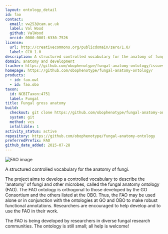 ```yaml
---
layout: ontology_detail
id: fao
contact:
  email: vw253@cam.ac.uk
  label: Val Wood
  github: ValWood
  orcid: 0000-0001-6330-7526
license:
  url: http://creativecommons.org/publicdomain/zero/1.0/
  label: CC0 1.0
description: A structured controlled vocabulary for the anatomy of fungi.
domain: anatomy and development
tracker: https://github.com/obophenotype/fungal-anatomy-ontology/issues
homepage: https://github.com/obophenotype/fungal-anatomy-ontology/
products:
  - id: fao.owl
  - id: fao.obo
taxon:
  id: NCBITaxon:4751
  label: Fungal
title: Fungal gross anatomy
build:
  checkout: git clone https://github.com/obophenotype/fungal-anatomy-ontology.git
  system: git
  method: vcs
  infallible: 1
activity_status: active
repository: https://github.com/obophenotype/fungal-anatomy-ontology
preferredPrefix: FAO
github_date_added: 2015-07-28
---
```


![FAO image](http://www.yeastgenome.org/images/fao.color.png)

A structured controlled vocabulary for the anatomy of fungi.

The project aims to develop a controlled vocabulary to describe the 'anatomy' of fungi and other microbes, called the fungal anatomy ontology (FAO). The FAO ontology is orthogonal to those developed by the GO Consortium and the others listed at the OBO. Thus, the FAO may be used alone or in conjunction with the ontologies at GO and OBO to make robust functional annotations. Researchers are encouraged to help develop and to use the FAO in their work.

The FAO is being developed by researchers in diverse fungal research communities. The ontology is still small; all help is welcome!
